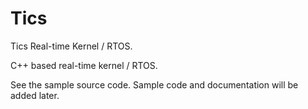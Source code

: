 # Tics

Tics Real-time Kernel / RTOS.

C++ based real-time kernel / RTOS.

See the sample source code. Sample code and documentation will be added later.
